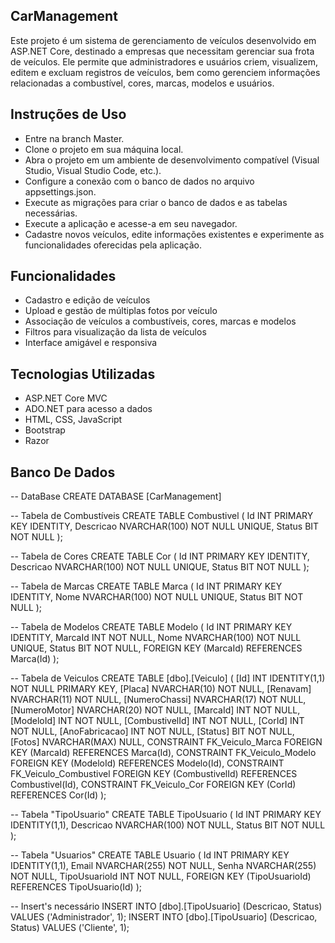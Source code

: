## CarManagement

Este projeto é um sistema de gerenciamento de veículos desenvolvido em ASP.NET Core, destinado a empresas que necessitam gerenciar sua frota de veículos. Ele permite que administradores e usuários criem, visualizem, editem e excluam registros de veículos, bem como gerenciem informações relacionadas a combustível, cores, marcas, modelos e usuários.

## Instruções de Uso
- Entre na branch Master.
- Clone o projeto em sua máquina local.
- Abra o projeto em um ambiente de desenvolvimento compatível (Visual Studio, Visual Studio Code, etc.).
- Configure a conexão com o banco de dados no arquivo appsettings.json.
- Execute as migrações para criar o banco de dados e as tabelas necessárias.
- Execute a aplicação e acesse-a em seu navegador.
- Cadastre novos veículos, edite informações existentes e experimente as funcionalidades oferecidas pela aplicação.

## Funcionalidades
- Cadastro e edição de veículos
- Upload e gestão de múltiplas fotos por veículo
- Associação de veículos a combustíveis, cores, marcas e modelos
- Filtros para visualização da lista de veículos
- Interface amigável e responsiva

## Tecnologias Utilizadas
- ASP.NET Core MVC
- ADO.NET para acesso a dados
- HTML, CSS, JavaScript
- Bootstrap
- Razor

## Banco De Dados

-- DataBase
CREATE DATABASE [CarManagement]

-- Tabela de Combustíveis
CREATE TABLE Combustivel (
    Id INT PRIMARY KEY IDENTITY,
    Descricao NVARCHAR(100) NOT NULL UNIQUE,
    Status BIT NOT NULL
);

-- Tabela de Cores
CREATE TABLE Cor (
    Id INT PRIMARY KEY IDENTITY,
    Descricao NVARCHAR(100) NOT NULL UNIQUE,
    Status BIT NOT NULL
);

-- Tabela de Marcas
CREATE TABLE Marca (
    Id INT PRIMARY KEY IDENTITY,
    Nome NVARCHAR(100) NOT NULL UNIQUE,
    Status BIT NOT NULL
);

-- Tabela de Modelos
CREATE TABLE Modelo (
    Id INT PRIMARY KEY IDENTITY,
    MarcaId INT NOT NULL,
    Nome NVARCHAR(100) NOT NULL UNIQUE,
    Status BIT NOT NULL,
    FOREIGN KEY (MarcaId) REFERENCES Marca(Id)
);

-- Tabela de Veiculos
CREATE TABLE [dbo].[Veiculo] (
    [Id] INT IDENTITY(1,1) NOT NULL PRIMARY KEY,
    [Placa] NVARCHAR(10) NOT NULL,
    [Renavam] NVARCHAR(11) NOT NULL,
    [NumeroChassi] NVARCHAR(17) NOT NULL,
    [NumeroMotor] NVARCHAR(20) NOT NULL,
    [MarcaId] INT NOT NULL,
    [ModeloId] INT NOT NULL,
    [CombustivelId] INT NOT NULL,
    [CorId] INT NOT NULL,
    [AnoFabricacao] INT NOT NULL,
    [Status] BIT NOT NULL,
    [Fotos] NVARCHAR(MAX) NULL,
    CONSTRAINT FK_Veiculo_Marca FOREIGN KEY (MarcaId) REFERENCES Marca(Id),
    CONSTRAINT FK_Veiculo_Modelo FOREIGN KEY (ModeloId) REFERENCES Modelo(Id),
    CONSTRAINT FK_Veiculo_Combustivel FOREIGN KEY (CombustivelId) REFERENCES Combustivel(Id),
    CONSTRAINT FK_Veiculo_Cor FOREIGN KEY (CorId) REFERENCES Cor(Id)
);

-- Tabela "TipoUsuario"
CREATE TABLE TipoUsuario (
    Id INT PRIMARY KEY IDENTITY(1,1),
    Descricao NVARCHAR(100) NOT NULL,
    Status BIT NOT NULL
);

-- Tabela "Usuarios"
CREATE TABLE Usuario (
    Id INT PRIMARY KEY IDENTITY(1,1),
    Email NVARCHAR(255) NOT NULL,
    Senha NVARCHAR(255) NOT NULL,
    TipoUsuarioId INT NOT NULL,
    FOREIGN KEY (TipoUsuarioId) REFERENCES TipoUsuario(Id)
);

-- Insert's necessário
INSERT INTO [dbo].[TipoUsuario] (Descricao, Status) VALUES ('Administrador', 1);
INSERT INTO [dbo].[TipoUsuario] (Descricao, Status) VALUES ('Cliente', 1);

